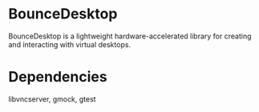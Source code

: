 # BounceDesktop

BounceDesktop is a lightweight hardware-accelerated library for creating and interacting
with virtual desktops.

# Dependencies

libvncserver, gmock, gtest
